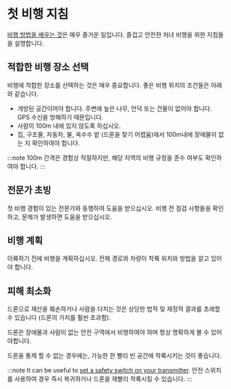# 첫 비행 지침

[비행 방법을 배우는 것](../flying/basic_flying.md)은 매우 즐거운 일입니다. 즐겁고 안전한 처녀 비행을 위한 지침들을 설명합니다.

## 적합한 비행 장소 선택

비행에 적합한 장소를 선택하는 것은 매우 중요합니다. 좋은 비행 위치의 조건들은 아래와 같습니다.

- 개방된 공간이어야 합니다. 주변에 높은 나무, 언덕 또는 건물이 없어야 합니다. GPS 수신을 방해하기 때문입니다.
- 사람이 100m 내에 있지 않도록 하십시오.
- 집, 구조물, 자동차, 물, 옥수수 밭 (드론을 찾기 어렵움)에서 100m내에 장애물이 없는 지 확인하여야 합니다.

:::note
100m 간격은 경험상 적절하지만, 해당 지역의 비행 규정을 준수 여부도 확인하여야 합니다.
:::

## 전문가 초빙

첫 비행 경험이 있는 전문가와 동행하여 도움을 받으십시오. 비행 전 점검 사항들을 확인하고, 문제가 발생하면 도움을 받으십시오.

## 비행 계획

이륙하기 전에 비행을 계획하십시오. 전체 경로와 차량이 착륙 위치와 방법을 알고 있어야 합니다.

## 피해 최소화

드론으로 재산을 훼손하거나 사람을 다치는 것은 상당한 법적 및 재정적 결과를 초래할 수 있습니다 (드론의 가치를 훨씬 초과함).

드론은 장애물과 사람이 없는 안전 구역에서 비행하여야 하며 항상 명확하게 볼 수 있어야합니다.

드론을 통제 할 수 없는 경우에는, 가능한 한 빨리 빈 공간에 착륙시키는 것이 좋습니다.

:::note
It can be useful to [set a safety switch on your transmitter](../config/safety.md#emergency-switches). 안전 스위치를 사용하여 경우 즉시 복귀하거나 드론을 재빨리 착륙시킬 수 있습니다.
:::